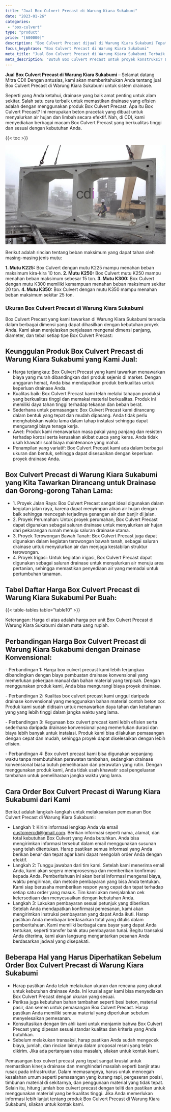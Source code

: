 ```yaml
---
title: "Jual Box Culvert Precast di Warung Kiara Sukabumi"
date: "2023-01-26"
categories:
 - "box-culvert"
type: "product"
price: "[600000]"
description: "Box Culvert Precast dijual di Warung Kiara Sukabumi Tepat. Box Culvert Precast ini merupakan pilihan prima dalam proyek pembangunan sebagai saluran drainase yang handal dan unggul. Hubungi kami untuk konsultasi mendalam."
focus_keyphrase: "Box Culvert Precast di Warung Kiara Sukabumi"
meta_title: "Jual Box Culvert Precast di Warung Kiara Sukabumi Terbaik - CDI"
meta_description: "Butuh Box Culvert Precast untuk proyek konstruksi? Layanan profesional kami siap membantu dengan solusi terbaik. Segera hubungi kami."
---
```


**Jual Box Culvert Precast di Warung Kiara Sukabumi** – Selamat datang Mitra CDI! Dengan antusias, kami akan memberitahukan Anda tentang jual Box Culvert Precast di Warung Kiara Sukabumi untuk sistem drainase.

Seperti yang Anda ketahui, drainase yang baik amat penting untuk alam sekitar. Salah satu cara terbaik untuk memastikan drainase yang efisien adalah dengan menggunakan produk Box Culvert Precast. Apa itu Box Culvert Precast? Ini merupakan beton pracetak yang dibuat untuk menyalurkan air hujan dan limbah secara efektif. Nah, di CDI, kami menyediakan berbagai macam Box Culvert Precast yang berkualitas tinggi dan sesuai dengan kebutuhan Anda.

{{< toc >}}

![Jual Box Culvert Precast di Warung Kiara Sukabumi](/images/box-culvert/box-culvert-13.jpg)

Berikut adalah rincian tentang beban maksimum yang dapat tahan oleh masing-masing jenis mutu:

**1\. Mutu K225:** Box Culvert dengan mutu K225 mampu menahan beban maksimum kira-kira 10 ton.
**2\. Mutu K250:** Box Culvert mutu K250 mampu menahan beban maksimum sebesar 15 ton.
**3\. Mutu K300:** Box Culvert dengan mutu K300 memiliki kemampuan menahan beban maksimum sekitar 20 ton.
**4\. Mutu K350:** Box Culvert dengan mutu K350 mampu menahan beban maksimum sekitar 25 ton.

### Ukuran Box Culvert Precast di Warung Kiara Sukabumi

Box Culvert Precast yang kami tawarkan di Warung Kiara Sukabumi tersedia dalam berbagai dimensi yang dapat dihasilkan dengan kebutuhan proyek Anda. Kami akan menjelaskan penjelasan mengenai dimensi panjang, diameter, dan tebal setiap tipe Box Culvert Precast: 

## Keunggulan Produk Box Culvert Precast di Warung Kiara Sukabumi yang Kami Jual:

*   Harga terjangkau: Box Culvert Precast yang kami tawarkan menawarkan biaya yang murah dibandingkan dari produk sejenis di market. Dengan anggaran hemat, Anda bisa mendapatkan produk berkualitas untuk keperluan drainase Anda.
*   Kualitas baik: Box Culvert Precast kami telah melalui tahapan produksi yang berkualitas tinggi dan memakai material berkualitas. Produk ini memiliki daya tahan tinggi terhadap tekanan dan beban berat.
*   Sederhana untuk pemasangan: Box Culvert Precast kami dirancang dalam bentuk yang tepat dan mudah dipasang. Anda tidak perlu menghabiskan waktu lama dalam tahap instalasi sehingga dapat mengurangi biaya tenaga kerja.
*   Awet: Produk kami menawarkan masa pakai yang panjang dan resisten terhadap korosi serta kerusakan akibat cuaca yang keras. Anda tidak usah khawatir soal biaya maintenance yang mahal.
*   Penampilan yang variatif: Box Culvert Precast kami ada dalam berbagai ukuran dan bentuk, sehingga dapat disesuaikan dengan keperluan proyek drainase Anda.

## Box Culvert Precast di Warung Kiara Sukabumi yang Kita Tawarkan Dirancang untuk Drainase dan Gorong-gorong Tahan Lama:

*   1\. Proyek Jalan Raya: Box Culvert Precast sangat ideal digunakan dalam kegiatan jalan raya, karena dapat menyimpan aliran air hujan dengan baik sehingga mencegah terjadinya genangan air dan banjir di jalan.
*   2\. Proyek Perumahan: Untuk proyek perumahan, Box Culvert Precast dapat digunakan sebagai saluran drainase untuk menyalurkan air hujan dari pekarangan rumah menuju saluran drainase utama.
*   3\. Proyek Terowongan Bawah Tanah: Box Culvert Precast juga dapat digunakan dalam kegiatan terowongan bawah tanah, sebagai saluran drainase untuk menyalurkan air dan menjaga kestabilan struktur terowongan.
*   4\. Proyek Irigasi: Untuk kegiatan irigasi, Box Culvert Precast dapat digunakan sebagai saluran drainase untuk menyalurkan air menuju area pertanian, sehingga memastikan penyediaan air yang memadai untuk pertumbuhan tanaman.

## Tabel Daftar Harga Box Culvert Precast di Warung Kiara Sukabumi Per Buah:

{{< table-tables table="table10" >}}

Keterangan: Harga di atas adalah harga per unit Box Culvert Precast di Warung Kiara Sukabumi dalam mata uang rupiah.

## Perbandingan Harga Box Culvert Precast di Warung Kiara Sukabumi dengan Drainase Konvensional:

\- Perbandingan 1: Harga box culvert precast kami lebih terjangkau dibandingkan dengan biaya pembuatan drainase konvensional yang memerlukan pekerjaan manual dan bahan material yang terpisah. Dengan menggunakan produk kami, Anda bisa mengurangi biaya proyek drainase.

\- Perbandingan 2: Kualitas box culvert precast kami unggul daripada drainase konvensional yang menggunakan bahan material contoh beton cor. Produk kami sudah didisain untuk menawarkan daya tahan dan ketahanan yang yang lebih tinggi dalam jangka waktu yang lama.

\- Perbandingan 3: Kegunaan box culvert precast kami lebih efisien serta sederhana daripada drainase konvensional yang memerlukan durasi dan biaya lebih banyak untuk instalasi. Produk kami bisa dilakukan pemasangan dengan cepat dan mudah, sehingga proyek dapat diselesaikan dengan lebih efisien.

\- Perbandingan 4: Box culvert precast kami bisa digunakan sepanjang waktu tanpa membutuhkan perawatan tambahan, sedangkan drainase konvensional biasa butuh pemeliharaan dan perawatan yang rutin. Dengan menggunakan produk kami, Anda tidak usah khawatir soal pengeluaran tambahan untuk pemeliharaan jangka waktu yang lama.

## Cara Order Box Culvert Precast di Warung Kiara Sukabumi dari Kami

Berikut adalah langkah-langkah untuk melaksanakan pemesanan Box Culvert Precast di Warung Kiara Sukabumi:

*   Langkah 1: Kirim informasi lengkap Anda via email customercdi@gmail.com. Berikan informasi seperti nama, alamat, dan total kebutuhan Box Culvert yang Anda butuhkan.
Anda bisa mengirimkan informasi tersebut dalam email menggunakan susunan yang telah ditentukan. Harap pastikan semua informasi yang Anda berikan benar dan tepat agar kami dapat mengolah order Anda dengan efektif.
*   Langkah 2: Tunggu jawaban dari tim kami. Setelah kami menerima email Anda, kami akan segera memprosesnya dan memberikan konfirmasi kepada Anda. Pemberitahuan ini akan berisi informasi mengenai biaya, waktu pengiriman, dan metode pembayaran yang bisa Anda tentukan.
Kami siap berusaha memberikan respon yang cepat dan tepat terhadap setiap satu order yang masuk. Tim kami akan menjalankan cek ketersediaan dan menyesuaikan dengan kebutuhan Anda.
*   Langkah 3: Lakukan pembayaran sesuai petunjuk yang diberikan. Setelah Anda mendapatkan konfirmasi pemesanan, kami akan mengirimkan instruksi pembayaran yang dapat Anda ikuti. Harap pastikan Anda membayar berdasarkan total yang ditulis dalam pemberitahuan.
Kami memiliki berbagai cara bayar yang dapat Anda tentukan, seperti transfer bank atau pembayaran tunai. Begitu transaksi Anda diterima, kami akan langsung mengantarkan pesanan Anda berdasarkan jadwal yang disepakati.

## Beberapa Hal yang Harus Diperhatikan Sebelum Order Box Culvert Precast di Warung Kiara Sukabumi

*   Harap pastikan Anda telah melakukan ukuran dan rencana yang akurat untuk kebutuhan drainase Anda. Ini krusial agar kami bisa menyediakan Box Culvert Precast dengan ukuran yang sesuai.
*   Periksa juga kebutuhan bahan tambahan seperti besi beton, material pasir, dan semen untuk pemasangan Box Culvert Precast. Harap pastikan Anda memiliki semua material yang diperlukan sebelum menyelesaikan pemesanan.
*   Konsultasikan dengan tim ahli kami untuk menjamin bahwa Box Culvert Precast yang dipesan sesuai standar kualitas dan kriteria yang Anda butuhkan.
*   Sebelum melakukan transaksi, harap pastikan Anda sudah mengecek biaya, jumlah, dan rincian lainnya dalam proposal resmi yang telah dikirim. Jika ada pertanyaan atau masalah, silakan untuk kontak kami.

Pemasangan box culvert precast yang tepat sangat krusial untuk memastikan kinerja drainase dan menghindari masalah seperti banjir atau rusak pada infrastruktur. Dalam memasangnya, harus untuk mencegah kesalahan umum seperti pemasangan yang kurang rapi, pergeseran posisi, timbunan material di sekitarnya, dan penggunaan material yang tidak tepat. Selain itu, hitung jumlah box culvert precast dengan teliti dan pastikan untuk menggunakan material yang berkualitas tinggi. Jika Anda memerlukan informasi lebih lanjut tentang produk Box Culvert Precast di Warung Kiara Sukabumi, silakan untuk kontak kami.
